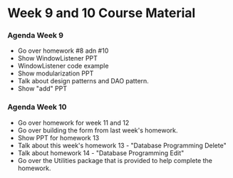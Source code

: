 # Week 9 and 10 Course Material


### Agenda Week 9

- Go over homework #8 adn #10
- Show WindowListener PPT
- WindowListener code example
- Show modularization PPT
- Talk about design patterns and DAO pattern. 
- Show "add" PPT


### Agenda Week 10

- Go over homework for week 11 and 12
- Go over building the form from last week's homework.
- Show PPT for homework 13
- Talk about this week's homework 13 - "Database Programming Delete"
- Talk about homework 14 - "Database Programming Edit"
- Go over the Utilities package that is provided to help complete the homework.
